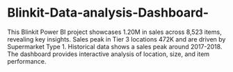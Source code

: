 # Blinkit-Data-analysis-Dashboard-
This Blinkit Power BI project showcases 1.20M in sales across 8,523 items, revealing key insights. Sales peak in Tier 3 locations 472K and are driven by Supermarket Type 1. Historical data shows a sales peak around 2017-2018. The dashboard provides interactive analysis of location, size, and item performance.
